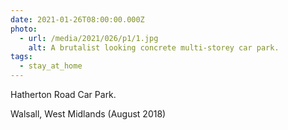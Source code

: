 ```yaml
---
date: 2021-01-26T08:00:00.000Z
photo:
  - url: /media/2021/026/p1/1.jpg
    alt: A brutalist looking concrete multi-storey car park.
tags:
  - stay_at_home
---
```


Hatherton Road Car Park.

Walsall, West Midlands (August 2018)
